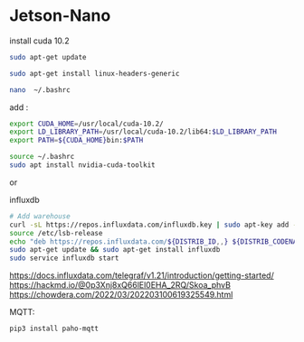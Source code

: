 # Jetson-Nano

install cuda 10.2

```bash
sudo apt-get update
```

```bash
sudo apt-get install linux-headers-generic
```

```bash
nano  ~/.bashrc
```
add :
```bash
export CUDA_HOME=/usr/local/cuda-10.2/
export LD_LIBRARY_PATH=/usr/local/cuda-10.2/lib64:$LD_LIBRARY_PATH
export PATH=${CUDA_HOME}bin:$PATH
```

```bash
source ~/.bashrc
sudo apt install nvidia-cuda-toolkit
```
or 

influxdb
```bash
# Add warehouse 
curl -sL https://repos.influxdata.com/influxdb.key | sudo apt-key add -
source /etc/lsb-release
echo "deb https://repos.influxdata.com/${DISTRIB_ID,,} ${DISTRIB_CODENAME} stable" | sudo tee /etc/apt/sources.list.d/influxdb.list
sudo apt-get update && sudo apt-get install influxdb
sudo service influxdb start
```
https://docs.influxdata.com/telegraf/v1.21/introduction/getting-started/
https://hackmd.io/@0p3Xnj8xQ66lEl0EHA_2RQ/Skoa_phvB
https://chowdera.com/2022/03/202203100619325549.html

MQTT:
```bash
pip3 install paho-mqtt
```
